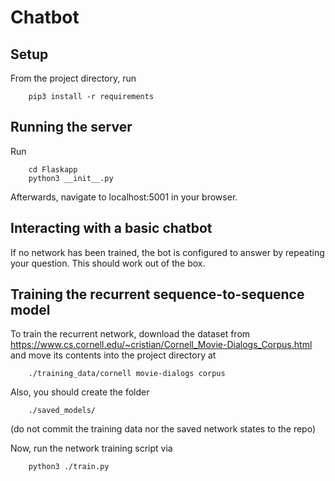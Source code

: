 # Chatbot

## Setup

From the project directory, run

        pip3 install -r requirements
        
## Running the server

Run

        cd Flaskapp
        python3 __init__.py

Afterwards, navigate to localhost:5001 in your browser.

## Interacting with a basic chatbot

If no network has been trained, the bot is configured
to answer by repeating your question. This should work
out of the box.

## Training the recurrent sequence-to-sequence model

To train the recurrent network, download the dataset from 
https://www.cs.cornell.edu/~cristian/Cornell_Movie-Dialogs_Corpus.html
and move its contents into the project directory at

        ./training_data/cornell movie-dialogs corpus

Also, you should create the folder

        ./saved_models/
        
(do not commit the training data nor the saved 
network states to the repo)
        
Now, run the network training script via

        python3 ./train.py



